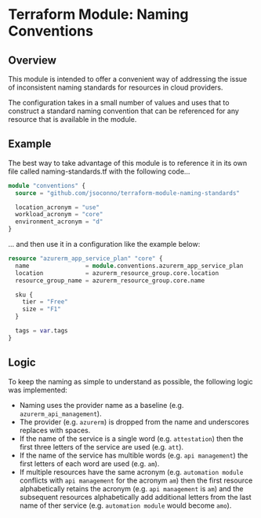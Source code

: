 # Terraform Module: Naming Conventions

## Overview

This module is intended to offer a convenient way of addressing the issue of inconsistent naming standards for resources in cloud providers.

The configuration takes in a small number of values and uses that to construct a standard naming convention that can be referenced for any resource that is available in the module.

## Example

The best way to take advantage of this module is to reference it in its own file called naming-standards.tf with the following code...

```terraform
module "conventions" {
  source = "github.com/jsoconno/terraform-module-naming-standards"

  location_acronym = "use"
  workload_acronym = "core"
  environment_acronym = "d"
}
```

... and then use it in a configuration like the example below:

```terraform
resource "azurerm_app_service_plan" "core" {
  name                = module.conventions.azurerm_app_service_plan
  location            = azurerm_resource_group.core.location
  resource_group_name = azurerm_resource_group.core.name

  sku {
    tier = "Free"
    size = "F1"
  }

  tags = var.tags
}
```

## Logic

To keep the naming as simple to understand as possible, the following logic was implemented:

* Naming uses the provider name as a baseline (e.g. `azurerm_api_management`).
* The provider (e.g. `azurerm`) is dropped from the name and underscores replaces with spaces.
* If the name of the service is a single word (e.g. `attestation`) then the first three letters of the service are used (e.g. `att`).
* If the name of the service has multible words (e.g. `api management`) the first letters of each word are used (e.g. `am`).
* If multiple resources have the same acronym (e.g. `automation module` conflicts with `api management` for the acronym `am`) then the first resource alphabetically retains the acronym (e.g. `api management` is `am`) and the subsequent resources alphabetically add additional letters from the last name of ther service (e.g. `automation module` would become `amo`).
